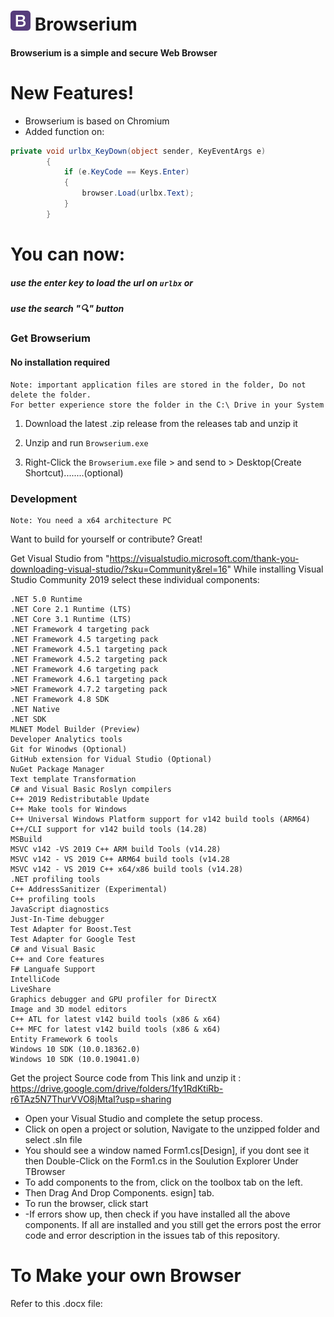 #   ![ico](/readme-assets/favicon.png) Browserium 

#### Browserium is a simple and secure Web Browser

# New Features!

  - Browserium is based on Chromium
  - Added function on:
```csharp
private void urlbx_KeyDown(object sender, KeyEventArgs e)
        {
            if (e.KeyCode == Keys.Enter)
            {
                browser.Load(urlbx.Text);
            }
        }
```
# You can now:
##### use the enter key to load the url on ``` urlbx ``` or
##### use the search "🔍" button

### Get Browserium
#### No installation required

    Note: important application files are stored in the folder, Do not delete the folder. 
    For better experience store the folder in the C:\ Drive in your System
    
1. Download the latest .zip release from the releases tab and unzip it

2. Unzip and run ``Browserium.exe``

3. Right-Click the ``Browserium.exe`` file > and send to > Desktop(Create Shortcut)........(optional)

### Development
    Note: You need a x64 architecture PC
Want to build for yourself or contribute? Great!

Get Visual Studio from "https://visualstudio.microsoft.com/thank-you-downloading-visual-studio/?sku=Community&rel=16"
While installing Visual Studio Community 2019 select these individual components:
```
.NET 5.0 Runtime
.NET Core 2.1 Runtime (LTS)
.NET Core 3.1 Runtime (LTS)
.NET Framework 4 targeting pack
.NET Framework 4.5 targeting pack
.NET Framework 4.5.1 targeting pack
.NET Framework 4.5.2 targeting pack
.NET Framework 4.6 targeting pack
.NET Framework 4.6.1 targeting pack
>NET Framework 4.7.2 targeting pack
.NET Framework 4.8 SDK
.NET Native
.NET SDK
MLNET Model Builder (Preview)
Developer Analytics tools
Git for Winodws (Optional)
GitHub extension for Vidual Studio (Optional)
NuGet Package Manager
Text template Transformation
C# and Visual Basic Roslyn compilers
C++ 2019 Redistributable Update
C++ Make tools for Windows
C++ Universal Windows Platform support for v142 build tools (ARM64)
C++/CLI support for v142 build tools (14.28)
MSBuild
MSVC v142 -VS 2019 C++ ARM build Tools (v14.28)
MSVC v142 - VS 2019 C++ ARM64 build tools (v14.28
MSVC v142 - VS 2019 C++ x64/x86 build tools (v14.28)
.NET profiling tools
C++ AddressSanitizer (Experimental)
C++ profiling tools
JavaScript diagnostics
Just-In-Time debugger
Test Adapter for Boost.Test
Test Adapter for Google Test
C# and Visual Basic
C++ and Core features
F# Languafe Support
IntelliCode
LiveShare
Graphics debugger and GPU profiler for DirectX
Image and 3D model editors 
C++ ATL for latest v142 build tools (x86 & x64)
C++ MFC for latest v142 build tools (x86 & x64)
Entity Framework 6 tools
Windows 10 SDK (10.0.18362.0)
Windows 10 SDK (10.0.19041.0)
```
Get the project Source code from This link and unzip it : https://drive.google.com/drive/folders/1fy1RdKtiRb-r6TAz5N7ThurVVO8jMtaI?usp=sharing

- Open your Visual Studio and complete the setup process.
- Click on open a project or solution, Navigate to the unzipped folder and select .sln file
- You should see a window named Form1.cs[Design], if you dont see it then Double-Click on the Form1.cs in the Soulution Explorer Under TBrowser
- To add components to the from, click on the toolbox tab on the left.
- Then Drag And Drop Components.
esign] tab.
- To run the browser, click start
- -If errors show up, then check if you have installed all the above components. If all are installed and you still get the errors post the error code and error description in the issues tab of this repository.

# To Make your own Browser

Refer to this .docx file:
